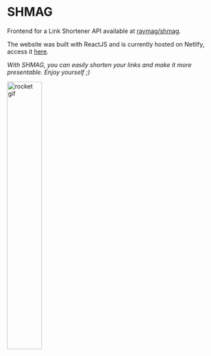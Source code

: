 # SHMAG
Frontend for a Link Shortener API available at [raymag/shmag](https://github.com/raymag/shmag).

The website was built with ReactJS and is currently hosted on Netlify, access it [here](https://shmag.netlify.app/). 

*With SHMAG, you can easily shorten your links and make it more presentable. Enjoy yourself ;)*

<div style="margin:auto">
<img width=40% src="https://i.imgur.com/OiLmDMZ.png" alt="rocket gif">
</div>